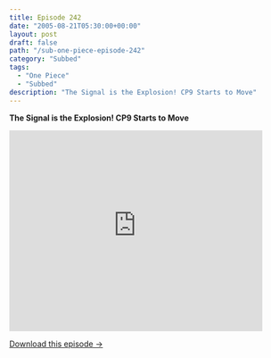 ```yaml
---
title: Episode 242
date: "2005-08-21T05:30:00+00:00"
layout: post
draft: false
path: "/sub-one-piece-episode-242"
category: "Subbed"
tags:
  - "One Piece"
  - "Subbed"
description: "The Signal is the Explosion! CP9 Starts to Move"
---
```


**The Signal is the Explosion! CP9 Starts to Move**

<iframe width="640" height="360" src="https://www.rapidvideo.com/e/FXQH4ZLM58" frameborder="0" marginwidth=0 marginheight=0 scrolling=no allowfullscreen style="max-width:90%;"></iframe>

<a href="http://ouo.io/qs/eCodkFEQ?s=https://www.rapidvideo.com/d/FXQH4ZLM58" class="styled_a">Download this episode →</a>

